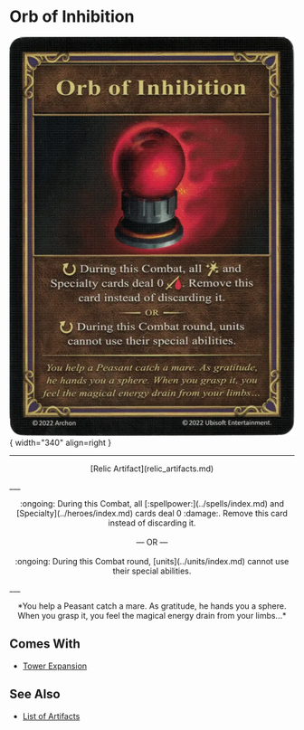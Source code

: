 # Orb of Inhibition

![Orb of Inhibition](../assets/artifacts_relic-orb_of_inhibition.webp){ width="340" align=right }
___
<p style="text-align: center;" markdown>[Relic Artifact](relic_artifacts.md)</p>
___
<p style="text-align: center;" markdown>:ongoing: During this Combat, all [:spellpower:](../spells/index.md) and [Specialty](../heroes/index.md) cards deal 0 :damage:. Remove this card instead of discarding it.<br><br>— OR —<br><br> :ongoing: During this Combat round, [units](../units/index.md) cannot use their special abilities.</p>
___
<p style="text-align: center;" markdown>*You help a Peasant catch a mare. As gratitude, he hands you a sphere. When you grasp it, you feel the magical energy drain from your limbs...*</p>


## Comes With

- [Tower Expansion](../content.md)


## See Also


- [List of Artifacts](index.md)
